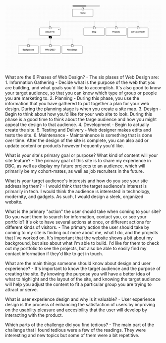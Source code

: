 ![Alt text](imgs/site-map.png)

What are the 6 Phases of Web Design? - The six plases of Web Design are: 
	1. Information Gathering - Decide what is the purpose of the web that you are building, and what goals you'd like to accomplish. It's also good to know your target audience, so that you can know which type of group or people you are marketing to. 
	2. Planning - During this phase, you use the information that you have gathered to put together a plan for your web design. During the planning stage is when you create a site map. 
	3. Design - Begin to think about how you'd like for your web site to look. During this phase is a good time to think about the targe audience and how you might appeal the design to that audience. 
	4. Development - Begin to actually create the site. 
	5. Testing and Delivery - Web designer makes edits and tests the site. 
	6. Maintenance - Maintaninence is something that is done over time. After the design of the site is complete, you can also add or update content or products however frequently you'd like. 

What is your site's primary goal or purpose? What kind of content will your site feature? - The primary goal of this site is to share my experience in DBC, as well as display my future projects to an audience, which will primarily be my cohort-mates, as well as job recruiters in the future. 

What is your target audience's interests and how do you see your site addressing them? - I would think that the target audience's interest is primarily in tech. I would think the audience is interested in technology, modernity, and gadgets. As such, I would design a sleek, organized website.

What is the primary "action" the user should take when coming to your site? Do you want them to search for information, contact you, or see your portfolio? It's ok to have several actions at once, or different actions for different kinds of visitors. - The primary action the user should take by coming to my site is finding out more about me, what I do, and the projects that I've worked on. It's important that the website shows a bit about my background, but also about what I'm able to build. I'd like for them to check out my portfolio to see the projects, but also be able to easily find my contact information if they'd like to get in touch. 

What are the main things someone should know about design and user experience? - It's important to know the target audience and the purpose of creating the site. By knowing the purpose you will have a better idea of what to highlight and the layout of the site, and knowing the target audience will help you adjust the content to fit a particular group you are trying to attract or serve.  

What is user experience design and why is it valuable? - User experience design is the process of enhancing the satisfaction of users by improving on the usability pleasure and accesibility that the user will develop by interacting with the product. 

Which parts of the challenge did you find tedious? - The main part of the challenge that I found tedious were a few of the readings. They were interesting and new topics but some of them were a bit repetitive. 
